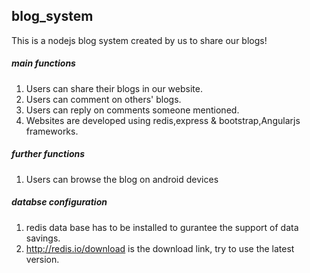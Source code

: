 ## blog_system
This is a nodejs blog system created by us to share our blogs!

##### main functions
1. Users can share their blogs in our website.
2. Users can comment on others' blogs.
3. Users can reply on comments someone mentioned.
4. Websites are developed using redis,express & bootstrap,Angularjs frameworks.

##### further functions
1. Users can browse the blog on android devices

##### databse configuration
1. redis data base has to be installed to gurantee the support of data savings.
2. http://redis.io/download is the download link, try to use the latest version.